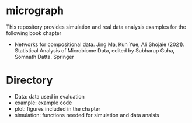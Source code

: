 # micrograph

This repository provides simulation and real data analysis examples for the following book chapter 

- Networks for compositional data. Jing Ma, Kun Yue, Ali Shojaie (2021). Statistical Analysis of Microbiome Data, edited by Subharup Guha, Somnath Datta. Springer

# Directory

- Data:  data used in evaluation
- example:  example code
- plot:   figures included in the chapter
- simulation:  functions needed for simulation and data analsis

